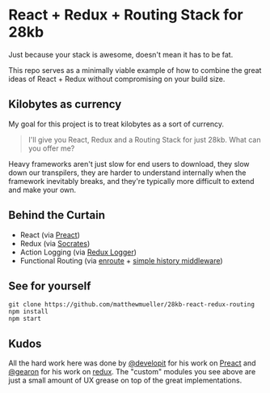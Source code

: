 # React + Redux + Routing Stack for 28kb

Just because your stack is awesome, doesn't mean it has to be fat.

This repo serves as a minimally viable example of how to combine the great ideas of React + Redux without compromising on your build size.

## Kilobytes as currency

My goal for this project is to treat kilobytes as a sort of currency.

> I'll give you React, Redux and a Routing Stack for just 28kb. What can you offer me?

Heavy frameworks aren't just slow for end users to download, they slow down our transpilers, they are harder to understand internally when the framework inevitably breaks, and they're typically more difficult to extend and make your own.

## Behind the Curtain

- React (via [Preact](https://github.com/developit/preact))
- Redux (via [Socrates](https://github.com/matthewmueller/socrates))
- Action Logging (via [Redux Logger](https://github.com/fcomb/redux-logger))
- Functional Routing (via [enroute](https://github.com/lapwinglabs/enroute) + [simple history middleware](https://github.com/matthewmueller/redux-routes))

## See for yourself

```
git clone https://github.com/matthewmueller/28kb-react-redux-routing
npm install
npm start
```

## Kudos

All the hard work here was done by [@developit](https://github.com/developit) for his work on [Preact](https://github.com/developit/preact) and [@gearon](https://github.com/gaearon) for his work on [redux](https://github.com/reactjs/redux). The "custom" modules you see above are just a small amount of UX grease on top of the great implementations.
